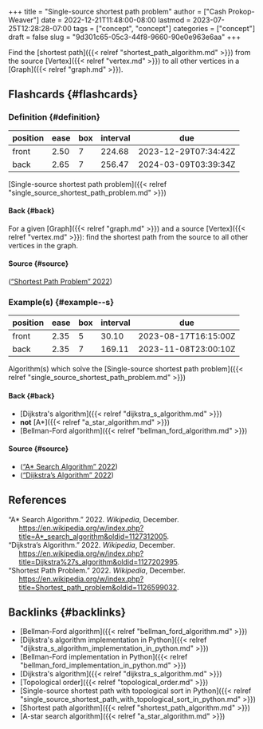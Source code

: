 +++
title = "Single-source shortest path problem"
author = ["Cash Prokop-Weaver"]
date = 2022-12-21T11:48:00-08:00
lastmod = 2023-07-25T12:28:28-07:00
tags = ["concept", "concept"]
categories = ["concept"]
draft = false
slug = "9d301c65-05c3-44f8-9660-90e0e963e6aa"
+++

Find the [shortest path]({{< relref "shortest_path_algorithm.md" >}}) from the source [Vertex]({{< relref "vertex.md" >}}) to all other vertices in a [Graph]({{< relref "graph.md" >}}).


## Flashcards {#flashcards}


### Definition {#definition}

| position | ease | box | interval | due                  |
|----------|------|-----|----------|----------------------|
| front    | 2.50 | 7   | 224.68   | 2023-12-29T07:34:42Z |
| back     | 2.65 | 7   | 256.47   | 2024-03-09T03:39:34Z |

[Single-source shortest path problem]({{< relref "single_source_shortest_path_problem.md" >}})


#### Back {#back}

For a given [Graph]({{< relref "graph.md" >}}) and a source [Vertex]({{< relref "vertex.md" >}}): find the shortest path from the source to all other vertices in the graph.


#### Source {#source}

(<a href="#citeproc_bib_item_3">“Shortest Path Problem” 2022</a>)


### Example(s) {#example--s}

| position | ease | box | interval | due                  |
|----------|------|-----|----------|----------------------|
| front    | 2.35 | 5   | 30.10    | 2023-08-17T16:15:00Z |
| back     | 2.35 | 7   | 169.11   | 2023-11-08T23:00:10Z |

Algorithm(s) which solve the [Single-source shortest path problem]({{< relref "single_source_shortest_path_problem.md" >}})


#### Back {#back}

-   [Dijkstra's algorithm]({{< relref "dijkstra_s_algorithm.md" >}})
-   **not** [A\*]({{< relref "a_star_algorithm.md" >}})
-   [Bellman-Ford algorithm]({{< relref "bellman_ford_algorithm.md" >}})


#### Source {#source}

-   (<a href="#citeproc_bib_item_1">“A* Search Algorithm” 2022</a>)
-   (<a href="#citeproc_bib_item_2">“Dijkstra’s Algorithm” 2022</a>)

## References

<style>.csl-entry{text-indent: -1.5em; margin-left: 1.5em;}</style><div class="csl-bib-body">
  <div class="csl-entry"><a id="citeproc_bib_item_1"></a>“A* Search Algorithm.” 2022. <i>Wikipedia</i>, December. <a href="https://en.wikipedia.org/w/index.php?title=A*_search_algorithm&oldid=1127312005">https://en.wikipedia.org/w/index.php?title=A*_search_algorithm&#38;oldid=1127312005</a>.</div>
  <div class="csl-entry"><a id="citeproc_bib_item_2"></a>“Dijkstra’s Algorithm.” 2022. <i>Wikipedia</i>, December. <a href="https://en.wikipedia.org/w/index.php?title=Dijkstra%27s_algorithm&oldid=1127202995">https://en.wikipedia.org/w/index.php?title=Dijkstra%27s_algorithm&#38;oldid=1127202995</a>.</div>
  <div class="csl-entry"><a id="citeproc_bib_item_3"></a>“Shortest Path Problem.” 2022. <i>Wikipedia</i>, December. <a href="https://en.wikipedia.org/w/index.php?title=Shortest_path_problem&oldid=1126599032">https://en.wikipedia.org/w/index.php?title=Shortest_path_problem&#38;oldid=1126599032</a>.</div>
</div>


## Backlinks {#backlinks}

-   [Bellman-Ford algorithm]({{< relref "bellman_ford_algorithm.md" >}})
-   [Dijkstra's algorithm implementation in Python]({{< relref "dijkstra_s_algorithm_implementation_in_python.md" >}})
-   [Bellman-Ford implementation in Python]({{< relref "bellman_ford_implementation_in_python.md" >}})
-   [Dijkstra's algorithm]({{< relref "dijkstra_s_algorithm.md" >}})
-   [Topological order]({{< relref "topological_order.md" >}})
-   [Single-source shortest path with topological sort in Python]({{< relref "single_source_shortest_path_with_topological_sort_in_python.md" >}})
-   [Shortest path algorithm]({{< relref "shortest_path_algorithm.md" >}})
-   [A-star search algorithm]({{< relref "a_star_algorithm.md" >}})
